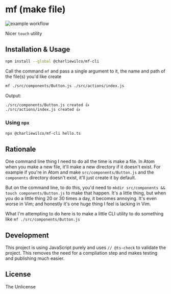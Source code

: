 # mf (make file)

![example workflow](https://github.com/charliewilco/mf/actions/workflows/node.yml/badge.svg)

Nicer `touch` utility

## Installation & Usage

```sh
npm install --global @charliewilco/mf-cli
```

Call the command `mf` and pass a single argument to it, the name and path of the file(s) you'd like create

```sh
mf ./src/components/Button.js ./src/actions/index.js
```

Output:

```sh
./src/components/Button.js created 👍
./src/actions/index.js created 👍
```

### Using `npx`

```sh
npx @charliewilco/mf-cli hello.ts
```

## Rationale

One command line thing I need to do all the time is make a file. In Atom when you make a new file, it'll make a new directory if it doesn't exist. For example if you're in Atom and make `src/components/Button.js` and the `components` directory doesn't exist, it'll just create it by default.

But on the command line, to do this, you'd need to `mkdir src/components && touch components/Button.js` to make that happen. It's a little thing, but when you do a little thing 20 or 30 times a day, it becomes annoying. It's even worse in Vim; and honestly it's one huge thing I feel is lacking in Vim.

What I'm attempting to do here is to make a little CLI utility to do something like `mf ./src/components/Button.js`

## Development

This project is using JavaScript purely and uses `// @ts-check` to validate the project. This removes the need for a compliation step and makes testing and publishing much easier.

## License

The Unlicense
